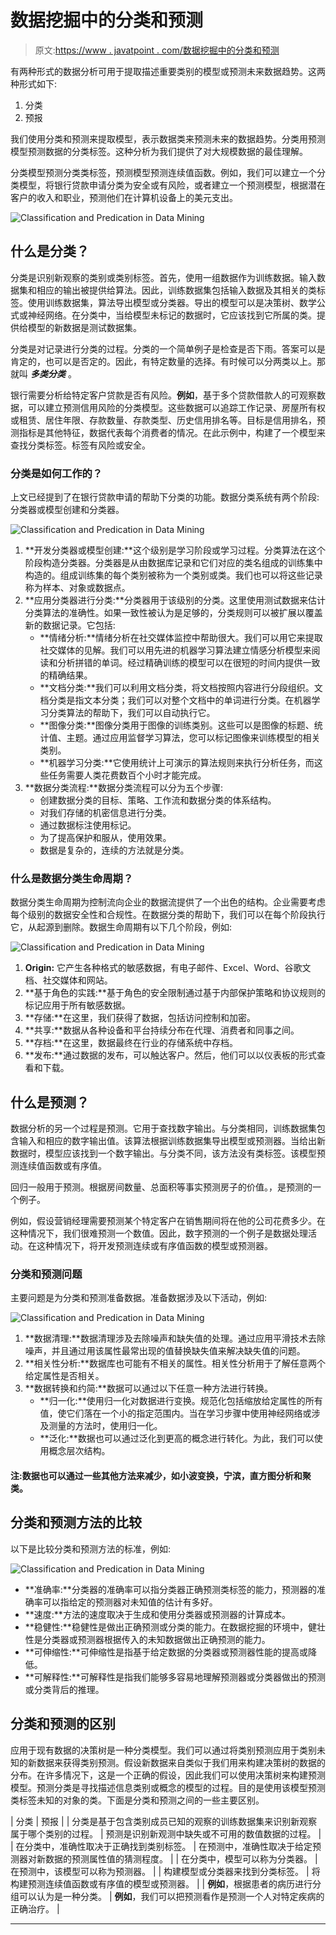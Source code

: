 # 数据挖掘中的分类和预测

> 原文:[https://www . javatpoint . com/数据挖掘中的分类和预测](https://www.javatpoint.com/classification-and-predication-in-data-mining)

有两种形式的数据分析可用于提取描述重要类别的模型或预测未来数据趋势。这两种形式如下:

1.  分类
2.  预报

我们使用分类和预测来提取模型，表示数据类来预测未来的数据趋势。分类用预测模型预测数据的分类标签。这种分析为我们提供了对大规模数据的最佳理解。

分类模型预测分类类标签，预测模型预测连续值函数。例如，我们可以建立一个分类模型，将银行贷款申请分类为安全或有风险，或者建立一个预测模型，根据潜在客户的收入和职业，预测他们在计算机设备上的美元支出。

![Classification and Predication in Data Mining](../Images/2d369d85dcb83982488e6e98b45d226a.png)

## 什么是分类？

分类是识别新观察的类别或类别标签。首先，使用一组数据作为训练数据。输入数据集和相应的输出被提供给算法。因此，训练数据集包括输入数据及其相关的类标签。使用训练数据集，算法导出模型或分类器。导出的模型可以是决策树、数学公式或神经网络。在分类中，当给模型未标记的数据时，它应该找到它所属的类。提供给模型的新数据是测试数据集。

分类是对记录进行分类的过程。分类的一个简单例子是检查是否下雨。答案可以是肯定的，也可以是否定的。因此，有特定数量的选择。有时候可以分两类以上。那就叫 ***多类分类*** 。

银行需要分析给特定客户贷款是否有风险。**例如**，基于多个贷款借款人的可观察数据，可以建立预测信用风险的分类模型。这些数据可以追踪工作记录、房屋所有权或租赁、居住年限、存款数量、存款类型、历史信用排名等。目标是信用排名，预测指标是其他特征，数据代表每个消费者的情况。在此示例中，构建了一个模型来查找分类标签。标签有风险或安全。

### 分类是如何工作的？

上文已经提到了在银行贷款申请的帮助下分类的功能。数据分类系统有两个阶段:分类器或模型创建和分类器。

![Classification and Predication in Data Mining](../Images/4a9bec302324068fe9b3d5649fc0ce29.png)

1.  **开发分类器或模型创建:**这个级别是学习阶段或学习过程。分类算法在这个阶段构造分类器。分类器是从由数据库记录和它们对应的类名组成的训练集中构造的。组成训练集的每个类别被称为一个类别或类。我们也可以将这些记录称为样本、对象或数据点。
2.  **应用分类器进行分类:**分类器用于该级别的分类。这里使用测试数据来估计分类算法的准确性。如果一致性被认为是足够的，分类规则可以被扩展以覆盖新的数据记录。它包括:
    *   **情绪分析:**情绪分析在社交媒体监控中帮助很大。我们可以用它来提取社交媒体的见解。我们可以用先进的机器学习算法建立情感分析模型来阅读和分析拼错的单词。经过精确训练的模型可以在很短的时间内提供一致的精确结果。
    *   **文档分类:**我们可以利用文档分类，将文档按照内容进行分段组织。文档分类是指文本分类；我们可以对整个文档中的单词进行分类。在机器学习分类算法的帮助下，我们可以自动执行它。
    *   **图像分类:**图像分类用于图像的训练类别。这些可以是图像的标题、统计值、主题。通过应用监督学习算法，您可以标记图像来训练模型的相关类别。
    *   **机器学习分类:**它使用统计上可演示的算法规则来执行分析任务，而这些任务需要人类花费数百个小时才能完成。
3.  **数据分类流程:**数据分类流程可以分为五个步骤:
    *   创建数据分类的目标、策略、工作流和数据分类的体系结构。
    *   对我们存储的机密信息进行分类。
    *   通过数据标注使用标记。
    *   为了提高保护和服从，使用效果。
    *   数据是复杂的，连续的方法就是分类。

### 什么是数据分类生命周期？

数据分类生命周期为控制流向企业的数据流提供了一个出色的结构。企业需要考虑每个级别的数据安全性和合规性。在数据分类的帮助下，我们可以在每个阶段执行它，从起源到删除。数据生命周期有以下几个阶段，例如:

![Classification and Predication in Data Mining](../Images/e93742f1cfcd8e020d3e634f1cb4b4c6.png)

1.  **Origin:** 它产生各种格式的敏感数据，有电子邮件、Excel、Word、谷歌文档、社交媒体和网站。
2.  **基于角色的实践:**基于角色的安全限制通过基于内部保护策略和协议规则的标记应用于所有敏感数据。
3.  **存储:**在这里，我们获得了数据，包括访问控制和加密。
4.  **共享:**数据从各种设备和平台持续分布在代理、消费者和同事之间。
5.  **存档:**在这里，数据最终在行业的存储系统中存档。
6.  **发布:**通过数据的发布，可以触达客户。然后，他们可以以仪表板的形式查看和下载。

## 什么是预测？

数据分析的另一个过程是预测。它用于查找数字输出。与分类相同，训练数据集包含输入和相应的数字输出值。该算法根据训练数据集导出模型或预测器。当给出新数据时，模型应该找到一个数字输出。与分类不同，该方法没有类标签。该模型预测连续值函数或有序值。

回归一般用于预测。根据房间数量、总面积等事实预测房子的价值。，是预测的一个例子。

例如，假设营销经理需要预测某个特定客户在销售期间将在他的公司花费多少。在这种情况下，我们很难预测一个数值。因此，数字预测的一个例子是数据处理活动。在这种情况下，将开发预测连续或有序值函数的模型或预测器。

### 分类和预测问题

主要问题是为分类和预测准备数据。准备数据涉及以下活动，例如:

![Classification and Predication in Data Mining](../Images/4ab22936d98c31f1662acfa08ffdffa6.png)

1.  **数据清理:**数据清理涉及去除噪声和缺失值的处理。通过应用平滑技术去除噪声，并且通过用该属性最常出现的值替换缺失值来解决缺失值的问题。
2.  **相关性分析:**数据库也可能有不相关的属性。相关性分析用于了解任意两个给定属性是否相关。
3.  **数据转换和约简:**数据可以通过以下任意一种方法进行转换。
    *   **归一化:**使用归一化对数据进行变换。规范化包括缩放给定属性的所有值，使它们落在一个小的指定范围内。当在学习步骤中使用神经网络或涉及测量的方法时，使用归一化。
    *   **泛化:**数据也可以通过泛化到更高的概念进行转化。为此，我们可以使用概念层次结构。

#### 注:数据也可以通过一些其他方法来减少，如小波变换，宁滨，直方图分析和聚类。

## 分类和预测方法的比较

以下是比较分类和预测方法的标准，例如:

![Classification and Predication in Data Mining](../Images/3487c22815ffc108552ba40f38bd2506.png)

*   **准确率:**分类器的准确率可以指分类器正确预测类标签的能力，预测器的准确率可以指给定的预测器对未知值的估计有多好。
*   **速度:**方法的速度取决于生成和使用分类器或预测器的计算成本。
*   **稳健性:**稳健性是做出正确预测或分类的能力。在数据挖掘的环境中，健壮性是分类器或预测器根据传入的未知数据做出正确预测的能力。
*   **可伸缩性:**可伸缩性是指基于给定数据的分类器或预测器性能的提高或降低。
*   **可解释性:**可解释性是指我们能够多容易地理解预测器或分类器做出的预测或分类背后的推理。

## 分类和预测的区别

应用于现有数据的决策树是一种分类模型。我们可以通过将类别预测应用于类别未知的新数据来获得类别预测。假设新数据来自类似于我们用来构建决策树的数据的分布。在许多情况下，这是一个正确的假设，因此我们可以使用决策树来构建预测模型。预测分类是寻找描述信息类别或概念的模型的过程。目的是使用该模型预测类标签未知的对象的类。下面是分类和预测之间的一些主要区别。

| 分类 | 预报 |
| 分类是基于包含类别成员已知的观察的训练数据集来识别新观察属于哪个类别的过程。 | 预测是识别新观测中缺失或不可用的数值数据的过程。 |
| 在分类中，准确性取决于正确找到类别标签。 | 在预测中，准确性取决于给定预测器对新数据的预测属性值的猜测程度。 |
| 在分类中，模型可以称为分类器。 | 在预测中，该模型可以称为预测器。 |
| 构建模型或分类器来找到分类标签。 | 将构建预测连续值函数或有序值的模型或预测器。 |
| **例如**，根据患者的病历进行分组可以认为是一种分类。 | **例如**，我们可以把预测看作是预测一个人对特定疾病的正确治疗。 |

* * *